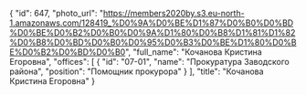 {
    "id": 647,
    "photo_url": "https://members2020by.s3.eu-north-1.amazonaws.com/128419_%D0%9A%D0%BE%D1%87%D0%B0%D0%BD%D0%BE%D0%B2%D0%B0%D0%9A%D1%80%D0%B8%D1%81%D1%82%D0%B8%D0%BD%D0%B0%D0%95%D0%B3%D0%BE%D1%80%D0%BE%D0%B2%D0%BD%D0%B0",
    "full_name": "Кочанова Кристина Егоровна",
    "offices": [
        {
            "id": "07-01",
            "name": "Прокуратура Заводского района",
            "position": "Помощник прокурора"
        }
    ],
    "title": "Кочанова Кристина Егоровна"
}